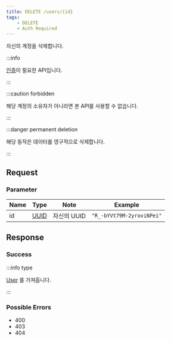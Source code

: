 ```yaml
---
title: DELETE /users/{id}
tags:
    - DELETE
    - Auth Required
---
```


자신의 계정을 삭제합니다.

:::info

[인증](../auth/README.md#authorization)이 필요한 API입니다.

:::

:::caution forbidden

해당 계정의 소유자가 아니라면 본 API를 사용할 수 없습니다.

:::

:::danger permanent deletion

해당 동작은 데이터를 영구적으로 삭제합니다.

:::

## Request

### Parameter

| Name | Type                                 | Note        | Example                   |
| ---- | ------------------------------------ | ----------- | ------------------------- |
| id   | [UUID](../../types/semantic/uuid.md) | 자신의 UUID | `"R_-bYVt79M-2yroviNPei"` |

## Response

### Success

:::info type

[User](../../types/schema/user.md) 를 가져옵니다.

:::

### Possible Errors

-   400
-   403
-   404
